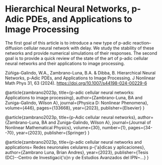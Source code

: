 # Hierarchical Neural Networks, p-Adic PDEs, and Applications to Image Processing

The first goal of this article is to introduce a new type of p-adic reaction–diffusion cellular neural network with delay. We study the stability of these networks and provide numerical simulations of their responses. The second goal is to provide a quick review of the state of the art of p-adic cellular neural networks and their applications to image processing.

Zúñiga-Galindo, W.A., Zambrano-Luna, B.A. & Dibba, B. Hierarchical Neural Networks, p-Adic PDEs, and Applications to Image Processing. J Nonlinear Math Phys 31, 63 (2024). https://doi.org/10.1007/s44198-024-00229-6


@article{zambrano2023p, title={p-adic cellular neural networks: Applications to image processing}, author={Zambrano-Luna, BA and Zuniga-Galindo, Wilson A}, journal={Physica D: Nonlinear Phenomena}, volume={446}, pages={133668}, year={2023}, publisher={Elsevier} }

@article{zambrano2023p, title={p-Adic cellular neural networks}, author={Zambrano-Luna, BA and Zuniga-Galindo, Wilson A}, journal={Journal of Nonlinear Mathematical Physics}, volume={30}, number={1}, pages={34--70}, year={2023}, publisher={Springer} }

@article{zambrano2023p, title={p-adic cellular neural networks and applications= Redes neuronales celulares p-{'a}dicas y aplicaciones}, author={Zambrano Luna, Brian Andres}, year={2023}, publisher={Tesis (DC)--Centro de Investigaci{'o}n y de Estudios Avanzados del IPN~…} }

